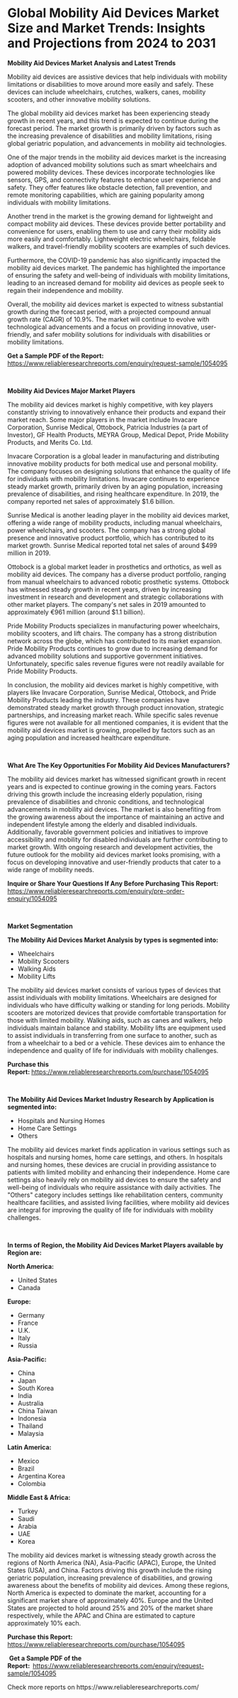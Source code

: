 <p><h1>Global Mobility Aid Devices Market Size and Market Trends: Insights and Projections from 2024 to 2031</h1></p><p><strong>Mobility Aid Devices Market Analysis and Latest Trends</strong></p>
<p><p>Mobility aid devices are assistive devices that help individuals with mobility limitations or disabilities to move around more easily and safely. These devices can include wheelchairs, crutches, walkers, canes, mobility scooters, and other innovative mobility solutions. </p><p>The global mobility aid devices market has been experiencing steady growth in recent years, and this trend is expected to continue during the forecast period. The market growth is primarily driven by factors such as the increasing prevalence of disabilities and mobility limitations, rising global geriatric population, and advancements in mobility aid technologies.</p><p>One of the major trends in the mobility aid devices market is the increasing adoption of advanced mobility solutions such as smart wheelchairs and powered mobility devices. These devices incorporate technologies like sensors, GPS, and connectivity features to enhance user experience and safety. They offer features like obstacle detection, fall prevention, and remote monitoring capabilities, which are gaining popularity among individuals with mobility limitations.</p><p>Another trend in the market is the growing demand for lightweight and compact mobility aid devices. These devices provide better portability and convenience for users, enabling them to use and carry their mobility aids more easily and comfortably. Lightweight electric wheelchairs, foldable walkers, and travel-friendly mobility scooters are examples of such devices.</p><p>Furthermore, the COVID-19 pandemic has also significantly impacted the mobility aid devices market. The pandemic has highlighted the importance of ensuring the safety and well-being of individuals with mobility limitations, leading to an increased demand for mobility aid devices as people seek to regain their independence and mobility.</p><p>Overall, the mobility aid devices market is expected to witness substantial growth during the forecast period, with a projected compound annual growth rate (CAGR) of 10.9%. The market will continue to evolve with technological advancements and a focus on providing innovative, user-friendly, and safer mobility solutions for individuals with disabilities or mobility limitations.</p></p>
<p><strong>Get a Sample PDF of the Report:&nbsp;</strong> <a href="https://www.reliableresearchreports.com/enquiry/request-sample/1054095">https://www.reliableresearchreports.com/enquiry/request-sample/1054095</a></p>
<p>&nbsp;</p>
<p><strong>Mobility Aid Devices Major Market Players</strong></p>
<p><p>The mobility aid devices market is highly competitive, with key players constantly striving to innovatively enhance their products and expand their market reach. Some major players in the market include Invacare Corporation, Sunrise Medical, Ottobock, Patricia Industries (a part of Investor), GF Health Products, MEYRA Group, Medical Depot, Pride Mobility Products, and Merits Co. Ltd.</p><p>Invacare Corporation is a global leader in manufacturing and distributing innovative mobility products for both medical use and personal mobility. The company focuses on designing solutions that enhance the quality of life for individuals with mobility limitations. Invacare continues to experience steady market growth, primarily driven by an aging population, increasing prevalence of disabilities, and rising healthcare expenditure. In 2019, the company reported net sales of approximately $1.6 billion.</p><p>Sunrise Medical is another leading player in the mobility aid devices market, offering a wide range of mobility products, including manual wheelchairs, power wheelchairs, and scooters. The company has a strong global presence and innovative product portfolio, which has contributed to its market growth. Sunrise Medical reported total net sales of around $499 million in 2019.</p><p>Ottobock is a global market leader in prosthetics and orthotics, as well as mobility aid devices. The company has a diverse product portfolio, ranging from manual wheelchairs to advanced robotic prosthetic systems. Ottobock has witnessed steady growth in recent years, driven by increasing investment in research and development and strategic collaborations with other market players. The company's net sales in 2019 amounted to approximately €961 million (around $1.1 billion).</p><p>Pride Mobility Products specializes in manufacturing power wheelchairs, mobility scooters, and lift chairs. The company has a strong distribution network across the globe, which has contributed to its market expansion. Pride Mobility Products continues to grow due to increasing demand for advanced mobility solutions and supportive government initiatives. Unfortunately, specific sales revenue figures were not readily available for Pride Mobility Products.</p><p>In conclusion, the mobility aid devices market is highly competitive, with players like Invacare Corporation, Sunrise Medical, Ottobock, and Pride Mobility Products leading the industry. These companies have demonstrated steady market growth through product innovation, strategic partnerships, and increasing market reach. While specific sales revenue figures were not available for all mentioned companies, it is evident that the mobility aid devices market is growing, propelled by factors such as an aging population and increased healthcare expenditure.</p></p>
<p>&nbsp;</p>
<p><strong>What Are The Key Opportunities For Mobility Aid Devices Manufacturers?</strong></p>
<p><p>The mobility aid devices market has witnessed significant growth in recent years and is expected to continue growing in the coming years. Factors driving this growth include the increasing elderly population, rising prevalence of disabilities and chronic conditions, and technological advancements in mobility aid devices. The market is also benefiting from the growing awareness about the importance of maintaining an active and independent lifestyle among the elderly and disabled individuals. Additionally, favorable government policies and initiatives to improve accessibility and mobility for disabled individuals are further contributing to market growth. With ongoing research and development activities, the future outlook for the mobility aid devices market looks promising, with a focus on developing innovative and user-friendly products that cater to a wide range of mobility needs.</p></p>
<p><strong>Inquire or Share Your Questions If Any Before Purchasing This Report:</strong> <a href="https://www.reliableresearchreports.com/enquiry/pre-order-enquiry/1054095">https://www.reliableresearchreports.com/enquiry/pre-order-enquiry/1054095</a></p>
<p>&nbsp;</p>
<p><strong>Market Segmentation</strong></p>
<p><strong>The Mobility Aid Devices Market Analysis by types is segmented into:</strong></p>
<p><ul><li>Wheelchairs</li><li>Mobility Scooters</li><li>Walking Aids</li><li>Mobility Lifts</li></ul></p>
<p><p>The mobility aid devices market consists of various types of devices that assist individuals with mobility limitations. Wheelchairs are designed for individuals who have difficulty walking or standing for long periods. Mobility scooters are motorized devices that provide comfortable transportation for those with limited mobility. Walking aids, such as canes and walkers, help individuals maintain balance and stability. Mobility lifts are equipment used to assist individuals in transferring from one surface to another, such as from a wheelchair to a bed or a vehicle. These devices aim to enhance the independence and quality of life for individuals with mobility challenges.</p></p>
<p><strong>Purchase this Report:&nbsp;</strong><a href="https://www.reliableresearchreports.com/purchase/1054095">https://www.reliableresearchreports.com/purchase/1054095</a></p>
<p>&nbsp;</p>
<p><strong>The Mobility Aid Devices Market Industry Research by Application is segmented into:</strong></p>
<p><ul><li>Hospitals and Nursing Homes</li><li>Home Care Settings</li><li>Others</li></ul></p>
<p><p>The mobility aid devices market finds application in various settings such as hospitals and nursing homes, home care settings, and others. In hospitals and nursing homes, these devices are crucial in providing assistance to patients with limited mobility and enhancing their independence. Home care settings also heavily rely on mobility aid devices to ensure the safety and well-being of individuals who require assistance with daily activities. The "Others" category includes settings like rehabilitation centers, community healthcare facilities, and assisted living facilities, where mobility aid devices are integral for improving the quality of life for individuals with mobility challenges.</p></p>
<p>&nbsp;</p>
<p><strong>In terms of Region, the Mobility Aid Devices Market Players available by Region are:</strong></p>
<p>
    <p> <strong> North America: </strong>
        <ul>
            <li>United States</li>
            <li>Canada</li>
        </ul>
        </p> 
    <p> <strong> Europe: </strong>
        <ul>
            <li>Germany</li>
            <li>France</li>
            <li>U.K.</li>
            <li>Italy</li>
            <li>Russia</li>
        </ul>
        </p> 
    <p> <strong> Asia-Pacific: </strong>
        <ul>
            <li>China</li>
            <li>Japan</li>
            <li>South Korea</li>
            <li>India</li>
            <li>Australia</li>
            <li>China Taiwan</li>
            <li>Indonesia</li>
            <li>Thailand</li>
            <li>Malaysia</li>
        </ul>
        </p> 
    <p> <strong> Latin America: </strong>
        <ul>
            <li>Mexico</li>
            <li>Brazil</li>
            <li>Argentina Korea</li>
            <li>Colombia</li>
        </ul>
        </p> 
    <p> <strong> Middle East & Africa: </strong>
        <ul>
            <li>Turkey</li>
            <li>Saudi</li>
            <li>Arabia</li>
            <li>UAE</li>
            <li>Korea</li>
        </ul>
    </p>
    </p>
<p><p>The mobility aid devices market is witnessing steady growth across the regions of North America (NA), Asia-Pacific (APAC), Europe, the United States (USA), and China. Factors driving this growth include the rising geriatric population, increasing prevalence of disabilities, and growing awareness about the benefits of mobility aid devices. Among these regions, North America is expected to dominate the market, accounting for a significant market share of approximately 40%. Europe and the United States are projected to hold around 25% and 20% of the market share respectively, while the APAC and China are estimated to capture approximately 10% each.</p></p>
<p><strong>Purchase this Report: </strong><a href="https://www.reliableresearchreports.com/purchase/1054095">https://www.reliableresearchreports.com/purchase/1054095</a></p>
<p>&nbsp;<strong>Get a Sample PDF of the Report:&nbsp;&nbsp;</strong><a href="https://www.reliableresearchreports.com/enquiry/request-sample/1054095">https://www.reliableresearchreports.com/enquiry/request-sample/1054095</a></p>
<p><strong></strong></p>
<p>Check more reports on https://www.reliableresearchreports.com/</p>
